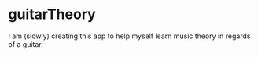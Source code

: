 # guitarTheory
I am (slowly) creating this app to help myself learn music theory in regards of a guitar.